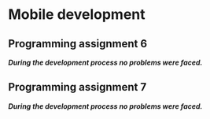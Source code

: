 # Mobile development

## Programming assignment 6
***During the development process no problems were faced.***



## Programming assignment 7
***During the development process no problems were faced.***